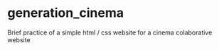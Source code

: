 # generation_cinema
Brief practice of a simple html / css website for a cinema colaborative  website 
